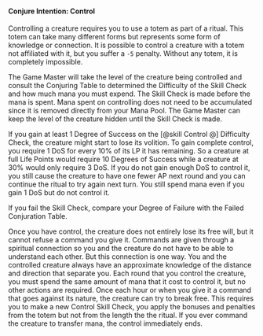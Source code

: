 #### Conjure Intention: Control

Controlling a creature requires you to use a totem as part of a ritual. This totem can take many different forms but represents some form of knowledge or connection. It is possible to control a creature with a totem not affiliated with it, but you suffer a `-5` penalty. Without any totem, it is completely impossible.

The Game Master will take the level of the creature being controlled and consult the Conjuring Table to determined the Difficulty of the Skill Check and how much mana you must expend. The Skill Check is made before the mana is spent. Mana spent on controlling does not need to be accumulated since it is removed directly from your Mana Pool. The Game Master can keep the level of the creature hidden until the Skill Check is made.

If you gain at least 1 Degree of Success on the [@skill Control @] Difficulty Check, the creature might start to lose its volition. To gain complete control, you require 1 DoS for every 10% of its LP it has remaining. So a creature at full Life Points would require 10 Degrees of Success while a creature at 30% would only require 3 DoS. If you do not gain enough DoS to control it, you still cause the creature to have one fewer AP next round and you can continue the ritual to try again next turn. You still spend mana even if you gain 1 DoS but do not control it.

If you fail the Skill Check, compare your Degree of Failure with the Failed Conjuration Table.

Once you have control, the creature does not entirely lose its free will, but it cannot refuse a command you give it. Commands are given through a spiritual connection so you and the creature do not have to be able to understand each other. But this connection is one way. You and the controlled creature always have an approximate knowledge of the distance and direction that separate you. Each round that you control the creature, you must spend the same amount of mana that it cost to control it, but no other actions are required. Once each hour or when you give it a command that goes against its nature, the creature can try to break free. This requires you to make a new Control Skill Check, you apply the bonuses and penalties from the totem but not from the length the the ritual. If you ever command the creature to transfer mana, the control immediately ends. 